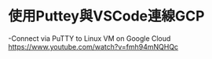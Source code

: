 
# 使用Puttey與VSCode連線GCP

-Connect via PuTTY to Linux VM on Google Cloud https://www.youtube.com/watch?v=fmh94mNQHQc
